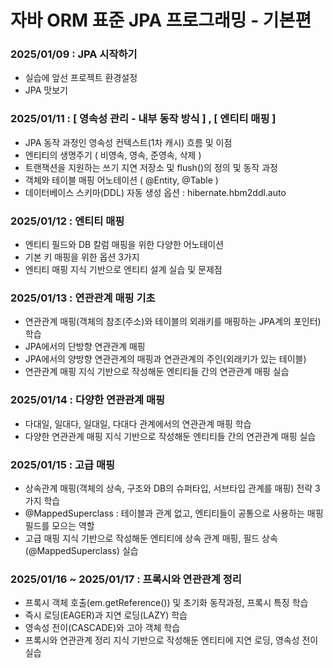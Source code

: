 # 자바 ORM 표준 JPA 프로그래밍 - 기본편

### 2025/01/09 : JPA 시작하기 

- 실습에 앞선 프로젝트 환경설정
- JPA 맛보기 

### 2025/01/11 : [ 영속성 관리 - 내부 동작 방식 ] , [ 엔티티 매핑 ]

- JPA 동작 과정인 영속성 컨텍스트(1차 캐시) 흐름 및 이점
- 엔티티의 생명주기 ( 비영속, 영속, 준영속, 삭제 )
- 트랜잭션을 지원하는 쓰기 지연 저장소 및 flush()의 정의 및 동작 과정 
- 객체와 테이블 매핑 어노테이션 ( @Entity, @Table )
- 데이터베이스 스키마(DDL) 자동 생성 옵션 : hibernate.hbm2ddl.auto

### 2025/01/12 : 엔티티 매핑

- 엔티티 필드와 DB 칼럼 매핑을 위한 다양한 어노테이션
- 기본 키 매핑을 위한 옵션 3가지
- 엔티티 매핑 지식 기반으로 엔티티 설계 실습 및 문제점

### 2025/01/13 : 연관관계 매핑 기초 

- 연관관계 매핑(객체의 참조(주소)와 테이블의 외래키를 매핑하는 JPA계의 포인터) 학습
- JPA에서의 단방향 연관관계 매핑
- JPA에서의 양방향 연관관계의 매핑과 연관관계의 주인(외래키가 있는 테이블) 
- 연관관계 매핑 지식 기반으로 작성해둔 엔티티들 간의 연관관계 매핑 실습 

### 2025/01/14 : 다양한 연관관계 매핑

- 다대일, 일대다, 일대일, 다대다 관계에서의 연관관계 매핑 학습 
- 다양한 연관관계 매핑 지식 기반으로 작성해둔 엔티티들 간의 연관관계 매핑 실습 

### 2025/01/15 : 고급 매핑

- 상속관계 매핑(객체의 상속, 구조와 DB의 슈퍼타입, 서브타입 관계를 매핑) 전략 3가지 학습
- @MappedSuperclass : 테이블과 관계 없고, 엔티티들이 공통으로 사용하는 매핑 필드를 모으는 역할 
- 고급 매핑 지식 기반으로 작성해둔 엔티티에 상속 관계 매핑, 필드 상속(@MappedSuperclass) 실습

### 2025/01/16 ~ 2025/01/17 : 프록시와 연관관계 정리

- 프록시 객체 호출(em.getReference()) 및 초기화 동작과정, 프록시 특징 학습
- 즉시 로딩(EAGER)과 지연 로딩(LAZY) 학습
- 영속성 전이(CASCADE)와 고아 객체 학습 
- 프록시와 연관관계 정리 지식 기반으로 작성해둔 엔티티에 지연 로딩, 영속성 전이 실습
